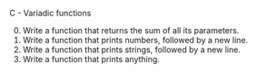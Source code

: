 C - Variadic functions

0. Write a function that returns the sum of all its parameters.
1. Write a function that prints numbers, followed by a new line.
2. Write a function that prints strings, followed by a new line.
3. Write a function that prints anything.
